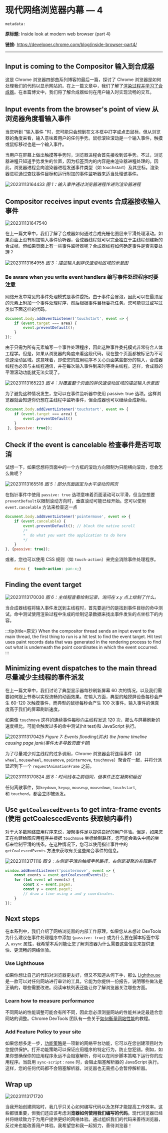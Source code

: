 # 现代网络浏览器内幕 — 4

`metadata:`

**原标题:** Inside look at modern web browser (part 4)

**链接:** https://developer.chrome.com/blog/inside-browser-part4/

---

## Input is coming to the Compositor 输入到合成器

这是 Chrome 浏览器四部曲系列博客的最后一篇，探讨了 Chrome 浏览器是如何处理我们的代码以显示网站的。在上一篇文章中，我们了解了[渲染过程并学习了合成器](./inside-browser-part-3.md)。在本篇博文中，我们将了解合成器如何在用户输入时实现流畅的交互。

## Input events from the browser's point of view 从浏览器角度看输入事件

当您听到 "输入事件 "时，您可能只会想到在文本框中打字或点击鼠标，但从浏览器的角度来看，输入意味着用户的任何手势。鼠标滚轮滚动是一个输入事件，触摸或鼠标移过也是一个输入事件。

当用户在屏幕上做出触摸等手势时，浏览器进程会首先接收到该手势。不过，浏览器进程只知道手势发生的位置，因为标签页内的内容是由渲染器进程处理的。因此，浏览器进程会向渲染器进程发送事件类型（如 touchstart）及其坐标。渲染器进程通过查找事件目标和运行附加的事件监听器来适当处理该事件。

![20231113164433](https://blog-1318409910.cos.ap-beijing.myqcloud.com/blog/20231113164433.png)
*图 1：输入事件通过浏览器进程传递到渲染器进程*

## Compositor receives input events 合成器接收输入事件

![202311131647540](https://blog-1318409910.cos.ap-beijing.myqcloud.com/blog/202311131647540.gif?imageSlim)

在上一篇文章中，我们了解了合成器如何通过合成光栅化图层来平滑处理滚动。如果页面上没有附加输入事件侦听器，合成器线程就可以完全独立于主线程创建新的合成帧。但如果页面上有一些事件监听器呢？合成器线程如何确定事件是否需要处理？

![20231113164955](https://blog-1318409910.cos.ap-beijing.myqcloud.com/blog/20231113164955.png)
*图 3：描述输入到非快速滚动区域的示意图*

### Be aware when you write event handlers 编写事件处理程序时要注意

网络开发中常见的事件处理模式是事件委托。由于事件会冒泡，因此可以在最顶层的元素上附加一个事件处理程序，然后根据事件目标委托任务。您可能见过或写过类似下面这样的代码。

```js
document.body.addEventListener('touchstart', event => {
    if (event.target === area) {
        event.preventDefault();
    }
});
```

由于只需为所有元素编写一个事件处理程序，因此这种事件委托模式非常符合人体工程学。但是，如果从浏览器的角度来看这段代码，现在整个页面都被标记为不可快速滚动区域。这意味着，即使您的应用程序不关心页面某些部分的输入，合成器线程也必须与主线程通信，并在每次输入事件到来时等待主线程。这样，合成器的平滑滚动功能就无法实现了。

![20231113165223](https://blog-1318409910.cos.ap-beijing.myqcloud.com/blog/20231113165223.png)
*图 4：对覆盖整个页面的非快速滚动区域的描述输入示意图*

为了避免这种情况发生，您可以在事件监听器中使用 passive: true 选项。这样浏览器就会知道你仍想在主线程中监听事件，但合成器也可以继续合成新帧。

```js
document.body.addEventListener('touchstart', event => {
    if (event.target === area) {
        event.preventDefault()
    }
 }, {passive: true});
```

## Check if the event is cancelable 检查事件是否可取消

试想一下，如果您想将页面中的一个方框的滚动方向限制为只能横向滚动，您会怎么做呢？

![20231113165516](https://blog-1318409910.cos.ap-beijing.myqcloud.com/blog/20231113165516.png)
*图 5：部分页面固定为水平滚动的网页*

在指针事件中使用 `passive: true` 选项意味着页面滚动可以平滑，但当您想要`preventDefault`以限制滚动方向时，垂直滚动可能已经开始。您可以使用 `event.cancelable` 方法来检查这一点

```js
document.body.addEventListener('pointermove', event => {
    if (event.cancelable) {
        event.preventDefault(); // block the native scroll
        /*
        *  do what you want the application to do here
        */
    }
}, {passive: true});
```

或者，您也可以使用 CSS 规则（如 `touch-action`）来完全消除事件处理程序。

```scss
    #area {  touch-action: pan-x;}
```

## Finding the event target

![20231113170030](https://blog-1318409910.cos.ap-beijing.myqcloud.com/blog/20231113170030.png)
*图 6：主线程查看绘制记录，询问在 x.y 点上绘制了什么。*

当合成器线程将输入事件发送到主线程时，首先要运行的是找到事件目标的命中测试。命中测试使用渲染过程中生成的绘制记录数据来找出事件发生的点坐标下的内容。

:::tip{title=原文}
When the compositor thread sends an input event to the main thread, the first thing to run is a hit test to find the event target. Hit test uses paint records data that was generated in the rendering process to find out what is underneath the point coordinates in which the event occurred.
:::

## Minimizing event dispatches to the main thread 尽量减少主线程的事件派发

在上一篇文章中，我们讨论了典型显示器每秒刷新屏幕 60 次的情况，以及我们需要如何跟上节奏以实现流畅的动画效果。在输入方面，典型的触摸屏设备每秒会产生 60-120 次触摸事件，而典型的鼠标每秒会产生 100 次事件。输入事件的保真度高于我们的屏幕刷新速度。

如果像 `touchmove` 这样的连续事件每秒向主线程发送 120 次，那么与屏幕刷新的速度相比，可能会触发过多的命中测试(hit test)和 JavaScript 执行。

![20231113170425](https://blog-1318409910.cos.ap-beijing.myqcloud.com/blog/20231113170425.png)
*Figure 7: Events flooding(洪水) the frame timeline causing page jank(事件太多导致页面卡顿)*

为了尽量减少对主线程的过多调用，Chrome 浏览器会将连续事件（如`wheel`, `mousewheel`, `mousemove`, `pointermove`, `touchmove`）聚合在一起，并将分派延迟到下一个 `requestAnimationFrame` 之前。

![20231113170824](https://blog-1318409910.cos.ap-beijing.myqcloud.com/blog/20231113170824.png)
*图 8：时间线与之前相同，但事件正在凝聚和延迟*

任何离散事件，如`keydown`, `keyup`, `mouseup`, `mousedown`, `touchstart`, 和 `touchend`，都会立即被派发。

## Use `getCoalescedEvents` to get intra-frame events (使用 getCoalescedEvents 获取帧内事件)

对于大多数网络应用程序来说，凝聚事件足以提供良好的用户体验。但是，如果您正在构建绘图应用程序并根据 `touchmove` 坐标绘制路径，您可能会丢失中间的坐标来绘制平滑的线条。在这种情况下，您可以使用指针事件中的 `getCoalescedEvents` 方法来获取有关这些聚合事件的信息。

![20231113171116](https://blog-1318409910.cos.ap-beijing.myqcloud.com/blog/20231113171116.png)
*图 9：左侧是平滑的触摸手势路径，右侧是凝聚的有限路径*

```js
window.addEventListener('pointermove', event => {
    const events = event.getCoalescedEvents();
    for (let event of events) {
        const x = event.pageX;
        const y = event.pageY;
        // draw a line using x and y coordinates.
    }
});
```

## Next steps

在本系列中，我们介绍了网络浏览器的内部工作原理。如果您从未想过 DevTools 为什么建议在事件处理程序中添加 `{passive: true}` 或为什么要在脚本标签中写入 `async` 属性，我希望本系列能让您了解浏览器为什么需要这些信息来提供更快、更流畅的网络体验。

### Use Lighthouse

如果你想让自己的代码对浏览器更友好，但又不知道从何下手，那么 [Lighthouse](https://developer.chrome.com/docs/lighthouse/overview/) 是一款可以对任何网站进行审计的工具，它能为你提供一份报告，说明哪些做法是正确的，哪些需要改进。阅读审核列表还能让你了解浏览器关注哪些方面。

### Learn how to measure performance

不同网站的性能调整可能会有所不同，因此您必须测量网站的性能并决定最适合您网站的调整。Chrome DevTools 团队有一些关于[如何衡量网站性能](https://developers.google.com/web/tools/chrome-devtools/speed/get-started)的教程。

### Add Feature Policy to your site

如果您想多走一步，[功能策略](https://developers.google.com/web/updates/2018/06/feature-policy)是一项新的网络平台功能，它可以在您创建项目时为您提供保护。打开功能策略可以保证应用程序的特定行为，防止您犯错。例如，如果你想确保你的应用程序永远不会阻塞解析，你可以在同步脚本策略下运行你的应用程序。当启用 `sync-script：none` 时，会阻止阻塞解析器的 JavaScript 执行。这样，您的任何代码都不会阻塞解析器，浏览器也无需担心会暂停解析器。

## Wrap up

![20231113171720](https://blog-1318409910.cos.ap-beijing.myqcloud.com/blog/20231113171720.png)

当我开始创建网站时，我几乎只关心如何编写代码以及怎样才能提高工作效率。这些都很重要，但我们还应该考虑浏**览器如何使用我们编写的代码**。现代浏览器已经并将继续致力于为用户提供更好的网络体验。通过组织我们的代码来善待浏览器，反过来也能改善用户体验。我希望您和我一起努力，善待浏览器！













